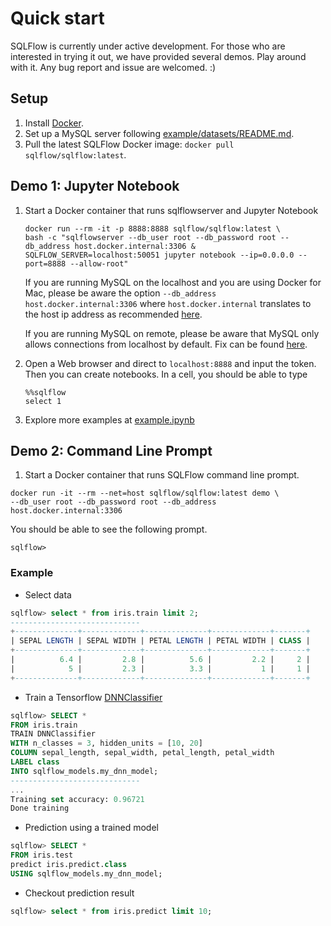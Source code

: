 # Quick start

SQLFlow is currently under active development. For those who are interested in trying
it out, we have provided several demos. Play around with it. Any bug report and
issue are welcomed. :)

## Setup

1. Install [Docker](https://docs.docker.com/install/).
1. Set up a MySQL server following [example/datasets/README.md](/example/datasets/README.md).
1. Pull the latest SQLFlow Docker image: `docker pull sqlflow/sqlflow:latest`.

## Demo 1: Jupyter Notebook

1. Start a Docker container that runs sqlflowserver and Jupyter Notebook
   ```
   docker run --rm -it -p 8888:8888 sqlflow/sqlflow:latest \
   bash -c "sqlflowserver --db_user root --db_password root --db_address host.docker.internal:3306 &
   SQLFLOW_SERVER=localhost:50051 jupyter notebook --ip=0.0.0.0 --port=8888 --allow-root"
   ```

   If you are running MySQL on the localhost and you are using Docker for Mac, please
   be aware the option `--db_address host.docker.internal:3306` where
   `host.docker.internal` translates to the host ip address as recommended [here](https://docs.docker.com/docker-for-mac/networking/).

   If you are running MySQL on remote, please be aware that MySQL only allows connections from localhost
   by default. Fix can be found [here](https://stackoverflow.com/questions/14779104/how-to-allow-remote-connection-to-mysql).

1. Open a Web browser and direct to `localhost:8888` and input the token. Then you
can create notebooks. In a cell, you should be able to type

   ```
   %%sqlflow
   select 1
   ```

1. Explore more examples at [example.ipynb](/example/jupyter/example.ipynb)

## Demo 2: Command Line Prompt

1. Start a Docker container that runs SQLFlow command line prompt.

```
docker run -it --rm --net=host sqlflow/sqlflow:latest demo \
--db_user root --db_password root --db_address host.docker.internal:3306
```

You should be able to see the following prompt.

```
sqlflow>
```

### Example

- Select data
```sql
sqlflow> select * from iris.train limit 2;
-----------------------------
+--------------+-------------+--------------+-------------+-------+
| SEPAL LENGTH | SEPAL WIDTH | PETAL LENGTH | PETAL WIDTH | CLASS |
+--------------+-------------+--------------+-------------+-------+
|          6.4 |         2.8 |          5.6 |         2.2 |     2 |
|            5 |         2.3 |          3.3 |           1 |     1 |
+--------------+-------------+--------------+-------------+-------+
```
- Train a Tensorflow [DNNClassifier](https://www.tensorflow.org/api_docs/python/tf/estimator/DNNClassifier)
```sql
sqlflow> SELECT *
FROM iris.train
TRAIN DNNClassifier
WITH n_classes = 3, hidden_units = [10, 20]
COLUMN sepal_length, sepal_width, petal_length, petal_width
LABEL class
INTO sqlflow_models.my_dnn_model;
-----------------------------
...
Training set accuracy: 0.96721
Done training
```
- Prediction using a trained model
```sql
sqlflow> SELECT *
FROM iris.test
predict iris.predict.class
USING sqlflow_models.my_dnn_model;
```
- Checkout prediction result
```sql
sqlflow> select * from iris.predict limit 10;
```